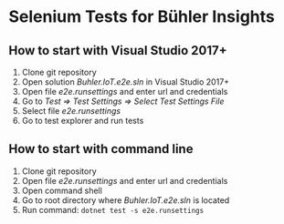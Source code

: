 # Selenium Tests for Bühler Insights

## How to start with Visual Studio 2017+

1. Clone git repository
2. Open solution _Buhler.IoT.e2e.sln_ in Visual Studio 2017+
3. Open file _e2e.runsettings_ and enter url and credentials
4. Go to _Test => Test Settings => Select Test Settings File_
5. Select file _e2e.runsettings_
6. Go to test explorer and run tests

## How to start with command line

1. Clone git repository 
2. Open file _e2e.runsettings_ and enter url and credentials
3. Open command shell
4. Go to root directory where _Buhler.IoT.e2e.sln_ is located
5. Run command: ```dotnet test -s e2e.runsettings```
